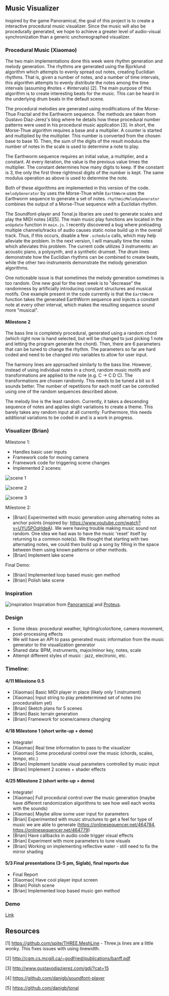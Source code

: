 ## Music Visualizer

Inspired by the game Panoramical, the goal of this project is to create a interactive procedural music visualizer. Since the music will also be procedurally generated, we hope to achieve a greater level of audio-visual synchronization than a generic unchoreographed visualizer.

### Procedural Music (Xiaomao)
The two main implementations done this week were rhythm generation and melody generation. The rhythms are generated using the Bjorklund algorithm which attempts to evenly spread out notes, creating Euclidian rhythms. That is, given a number of notes, and a number of time intervals, this algorithm attempts to evenly distribute the notes among the time intervals (assuming #notes < #intervals) [2]. The main purpose of this algorithm is to create interesting beats for the music.  This can be heard in the underlying drum beats in the default scene.

The procedural melodies are generated using modifications of the Morse-Thue Fractal and the Earthworm sequence. The methods are taken from Gustavo Diaz-Jerez's blog where he details how these procedural number patterns were used in his procedural music application [3]. In short, the Morse-Thue algorithm requires a base and a multiplier. A counter is started and multiplied by the multiplier.  This number is converted from the chosen base to base 10. Then, the sum of the digits of the result modulus the number of notes in the scale is used to determine a note to play.

The Earthworm sequence requires an initial value, a multiplier, and a constant. At every iteration, the value is the previous value times the multiplier. The constant determines how many digits to keep. If the constant is 3, the only the first three rightmost digits of the number is kept. The same modulus operation as above is used to determine the note.

Both of these algorithms are implemented in this version of the code. `melodyGenerator` by uses the Morse-Thue while `EarthWorm` uses the Earthworm sequence to generate a set of notes. `rhythmicMelodyGenerator` combines the output of a Morse-Thue sequence with a Euclidian rhythm.

The Soundfont-player and Tonal.js libaries are used to generate scales and play the MIDI notes [4][5]. The main music play functions are located in the `onUpdate` function in `main.js`. I recently discovered a bug where preloading multiple channels/tracks of audio causes static noise build up in the overall track.  Thus, if this occurs, disable a few `.schedule` calls, which may help alleviate the problem.  In the next version, I will manually time the notes which alleviates this problem.  The current code utilizes 3 instruments: an acoustic piano, a polysynth, and a synthetic drumset. The drum lines demonstrate how the Euclidian rhythms can be combined to create beats, while the other two instruments demonstrate the melody generation algorithms.

One noticeable issue is that sometimes the melody generation sometimes is too random. One new goal for the next week is to "decrease" the randomness by artificially introducing constant structures and musical motifs. One example present in the code currently is that the `EarthWorm` function takes the generated EarthWorm sequence and injects a constant note at every other interval, which makes the resulting sequence sound more "musical".

#### Milestone 2
The bass line is completely procedural, generated using a random chord (which right now is hand selected, but will be changed to just picking 1 note and letting the program generate the chord). Then, there are 6 parameters that can be tuned to change the rhythm.  The parameters so far are hard coded and need to be changed into variables to allow for user input.

The harmony lines are approached similarly to the bass line. However, instead of using individual notes in a chord, random music motifs and transformations are applied to the note (e.g. C -> C D C).  The transformations are chosen randomly. This needs to be tuned a bit so it sounds better. The number of repetitions for each motif can be controlled using one of the random sequences described above.

The melody line is the least random. Currently, it takes a descending sequence of notes and applies slight variations to create a theme. This barely takes any random input at all currently. Furthermore, this needs additional variations to be coded in and is a work in progress.


### Visualizer (Brian)
Milestone 1:

* Handles basic user inputs
* Framework code for moving camera
* Framework code for triggering scene changes
* Implemented 2 scenes:

![scene 1](http://i.imgur.com/2ZfjrG1.png)

![scene 2](http://i.imgur.com/vTInVNX.png)

![scene 3](https://i.imgur.com/ke9A7gN.png)

Milestone 2:

* [Brian] Experimented with music generation using alternating notes as anchor points (inspired by: https://www.youtube.com/watch?v=UYU5POqHdeA). We were having trouble making music sound not random. One idea we had was to have the music 'reset' itself by returning to a common note(s). We thought that starting with two alternating notes, we could then build up a song by filling in the space between them using known patterns or other methods.
* [Brian] Implement lake scene

Final Demo:

* [Brian] Implemented loop based music gen method
* [Brian] Polish lake scene

### Inspiration
![inspiration](http://i.imgur.com/qFGr4vh.png)
Inspiration from [Panoramical](http://panoramic.al/) and [Proteus](http://twistedtreegames.com/proteus/).

### Design
* Some ideas: procedural weather, lighting/color/tone, camera movement, post-processing effects
* We will have an API to pass generated music information from the music generator to the visualization generator
* Shared data: BPM, instruments, major/minor key, notes, scale
* Attempt different styles of music : jazz, electronic, etc.

### Timeline:
#### 4/11 Milestone 0.5
* [Xiaomao] Basic MIDI player in place (likely only 1 instrument)
* [Xiaomao] Input string to play predetermined set of notes (no proceduralism yet)
* [Brian] Sketch plans for 5 scenes
* [Brian] Basic terrain generation
* [Brian] Framework for scene/camera changing
#### 4/18 Milestone 1 (short write-up + demo)
* Integrate!
* [Xiaomao] Real time information to pass to the visualizer
* [Xiaomao] Some procedural control over the music (chords, scales, tempo, etc.)
* [Brian] Implement tunable visual parameters controlled by music input
* [Brian] Implement 2 scenes + shader effects
#### 4/25 Milestone 2 (short write-up + demo)
* Integrate!
* [Xiaomao] Full procedural control over the music generation (maybe have different randomization algorithms to see how well each works with the sounds)
* [Xiaomao] Maybe allow some user input for parameters
* [Brian] Experimented with music structures to get a feel for type of music we are able to generate  (https://onlinesequencer.net/464784, https://onlinesequencer.net/464779)
 * [Brian] Have callbacks in audio code trigger visual effects
 * [Brian] Experiment with more parameters to tune visuals
 * [Brian] Working on implementing reflective water - still need to fix the mirror shading
#### 5/3 Final presentations (3-5 pm, Siglab), final reports due
* Final Report
* [Xiaomao] Have cool player input screen
* [Brian] Polish scene
* [Brian] Implemented loop based music gen method

### Demo
[Link](https://xnieamo.github.io/Final-Project/)

## Resources
[1] https://github.com/spite/THREE.MeshLine - Three.js lines are a little wonky. This fixes issues with using linewidth.

[2] http://cgm.cs.mcgill.ca/~godfried/publications/banff.pdf

[3] http://www.gustavodiazjerez.com/gdj/?cat=15

[4] https://github.com/danigb/soundfont-player

[5] https://github.com/danigb/tonal

